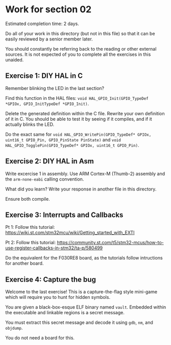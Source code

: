# Work for section 02

Estimated completion time: 2 days.

Do all of your work in this directory (but not in this file) so that it can be easily reviewed by a senior member later.

You should constantly be referring back to the reading or other external sources. It is not expected of you to complete all the exercises in this unaided.

## Exercise 1: DIY HAL in C

Remember blinking the LED in the last section?

Find this function in the HAL files: `void HAL_GPIO_Init(GPIO_TypeDef  *GPIOx, GPIO_InitTypeDef *GPIO_Init)`.

Delete the generated definition within the C file. Rewrite your own definition of it in C. You should be able to test it by seeing if it compiles, and if it actually blinks the LED.

Do the exact same for `void HAL_GPIO_WritePin(GPIO_TypeDef* GPIOx, uint16_t GPIO_Pin, GPIO_PinState PinState)` and `void HAL_GPIO_TogglePin(GPIO_TypeDef* GPIOx, uint16_t GPIO_Pin)`.

## Exercise 2: DIY HAL in Asm

Write excercise 1 in assembly. Use ARM Cortex-M (Thumb-2) assembly and the `arm-none-eabi` calling convention.

What did you learn? Write your response in another file in this directory.

Ensure both compile.

## Exercise 3: Interrupts and Callbacks

Pt 1: Follow this tutorial: https://wiki.st.com/stm32mcu/wiki/Getting_started_with_EXTI

Pt 2: Follow this tutorial: https://community.st.com/t5/stm32-mcus/how-to-use-register-callbacks-in-stm32/ta-p/580499

Do the equivalent for the F030RE8 board, as the tutorials follow intructions for another board.

## Exercise 4: Capture the bug

Welcome to the last exercise! This is a capture-the-flag style mini-game which will require you to hunt for hidden symbols.

You are given a black-box-esque ELF binary named `vault`. Embedded within the executable and linkable regions is a secret message.

You must extract this secret message and decode it using `gdb`, `nm`, and `objdump`.

You do not need a board for this.

